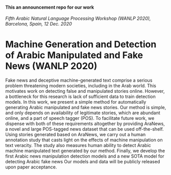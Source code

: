 #### This an announcement repo for our work 
*Fifth Arabic Natural Language Processing Workshop (WANLP 2020), Barcelona, Spain, 12 Dec. 2020*
# Machine Generation and Detection of Arabic Manipulated and Fake News (WANLP 2020)
<p> Fake news and deceptive machine-generated text comprise a serious problem threatening modern societies, including in the Arab world. This motivates work on detecting false and manipulated stories online. However, a bottleneck for this research is lack of sufficient data to train detection models. In this work, we present a simple method for automatically generating Arabic manipulated and fake news stories. Our method is simple, and only depends on availability of legitimate stories, which are abundant online, and a part of speech tagger (POS). To facilitate future work, we dispense with both of these requirements altogether by providing AraNews, a novel and large POS-tagged news dataset that can be used off-the-shelf. Using stories generated based on AraNews, we carry out a human annotation study that casts light on the effects of machine manipulation on text veracity. The study also measures human ability to detect Arabic machine manipulated text generated by our method. Finally, we develop the first Arabic news manipulation detection models and a new SOTA model for detecting Arabic fake news Our models and data will be publicly released upon paper acceptance.</p>
